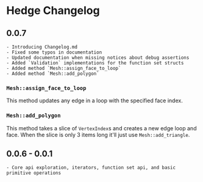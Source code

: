 # Hedge Changelog

## 0.0.7

    - Introducing Changelog.md
    - Fixed some typos in documentation
    - Updated documentation when missing notices about debug assertions
    - Added `Validation` implementations for the function set structs
    - Added method `Mesh::assign_face_to_loop`
    - Added method `Mesh::add_polygon`

### `Mesh::assign_face_to_loop`

This method updates any edge in a loop with the specified face index.

### `Mesh::add_polygon`

This method takes a slice of `VertexIndex`s and creates a new edge loop and face.
When the slice is only 3 items long it'll just use `Mesh::add_triangle`.


## 0.0.6 - 0.0.1

    - Core api exploration, iterators, function set api, and basic primitive operations
